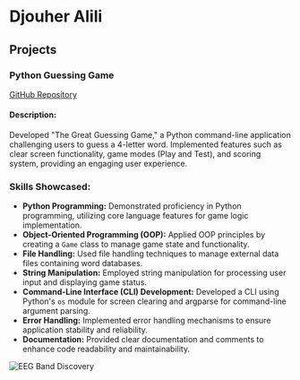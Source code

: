 # Djouher Alili 




## Projects 

### Python Guessing Game  
[GitHub Repository](https://github.com/djouher-al/Python_WordGame)

#### Description:
Developed "The Great Guessing Game," a Python command-line application challenging users to guess a 4-letter word. Implemented features such as clear screen functionality, game modes (Play and Test), and scoring system, providing an engaging user experience.

### Skills Showcased:
- **Python Programming:** Demonstrated proficiency in Python programming, utilizing core language features for game logic implementation.
- **Object-Oriented Programming (OOP):** Applied OOP principles by creating a `Game` class to manage game state and functionality.
- **File Handling:** Used file handling techniques to manage external data files containing word databases.
- **String Manipulation:** Employed string manipulation for processing user input and displaying game status.
- **Command-Line Interface (CLI) Development:** Developed a CLI using Python's `os` module for screen clearing and argparse for command-line argument parsing.
- **Error Handling:** Implemented error handling mechanisms to ensure application stability and reliability.
- **Documentation:** Provided clear documentation and comments to enhance code readability and maintainability.

![EEG Band Discovery](/assets/img/eeg_band_discovery.jpeg)
